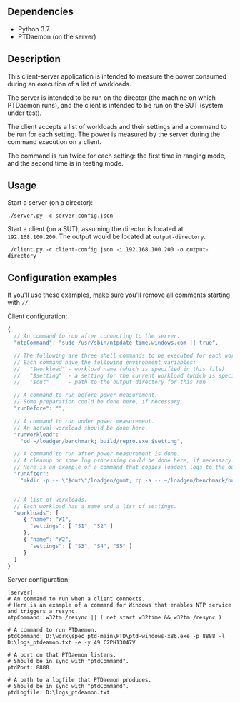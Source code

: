 ## Dependencies

* Python 3.7.
* PTDaemon (on the server)

## Description

This client-server application is intended to measure the power consumed during an execution of a list of workloads.

The server is intended to be run on the director (the machine on which PTDaemon runs), and the client is intended to be run on the SUT (system under test).

The client accepts a list of workloads and their settings and a command to be run for each setting.
The power is measured by the server during the command execution on a client.

The command is run twice for each setting: the first time in ranging mode, and the second time is in testing mode.

## Usage

Start a server (on a director):
```
./server.py -c server-config.json
```

Start a client (on a SUT), assuming the director is located at `192.168.100.200`.
The output would be located at `output-directory`.
```
./client.py -c client-config.json -i 192.168.100.200 -o output-directory
```

## Configuration examples

If you'll use these examples, make sure you'll remove all comments starting with `//`.

Client configuration:

```javascript
{
  // An command to run after connecting to the server.
  "ntpCommand": "sudo /usr/sbin/ntpdate time.windows.com || true",

  // The following are three shell commands to be executed for each workload and setting.
  // Each command have the following environment variables:
  //   "$workload" - workload name (which is specified in this file)
  //   "$setting"  - a setting for the current workload (which is specified in this file)
  //   "$out"      - path to the output directory for this run

  // A command to run before power measurement.
  // Some preparation could be done here, if necessary.
  "runBefore": "",

  // A command to run under power measurement.
  // An actual workload should be done here.
  "runWorkload":
    "cd ~/loadgen/benchmark; build/repro.exe $setting",

  // A command to run after power measurement is done.
  // A cleanup or some log processing could be done here, if necessary.
  // Here is an example of a command that copies loadgen logs to the output directory.
  "runAfter":
    "mkdir -p -- \"$out\"/loadgen/gnmt; cp -a -- ~/loadgen/benchmark/build/mlperf* \"$out\"/loadgen/gnmt",


  // A list of workloads.
  // Each workload has a name and a list of settings.
  "workloads": [
     { "name": "W1",
       "settings": [ "S1", "S2" ]
     },
     { "name": "W2",
       "settings": [ "S3", "S4", "S5" ]
     }
  ]
}
```


Server configuration:

```
[server]
# An command to run when a client connects.
# Here is an example of a command for Windows that enables NTP service and triggers a resync.
ntpCommand: w32tm /resync || ( net start w32time && w32tm /resync )

# A command to run PTDaemon.
ptdCommand: D:\work\spec_ptd-main\PTD\ptd-windows-x86.exe -p 8888 -l D:\logs_ptdeamon.txt -e -y 49 C2PH13047V

# A port on that PTDaemon listens.
# Should be in sync with "ptdCommand".
ptdPort: 8888

# A path to a logfile that PTDaemon produces.
# Should be in sync with "ptdCommand".
ptdLogfile: D:\logs_ptdeamon.txt
```
